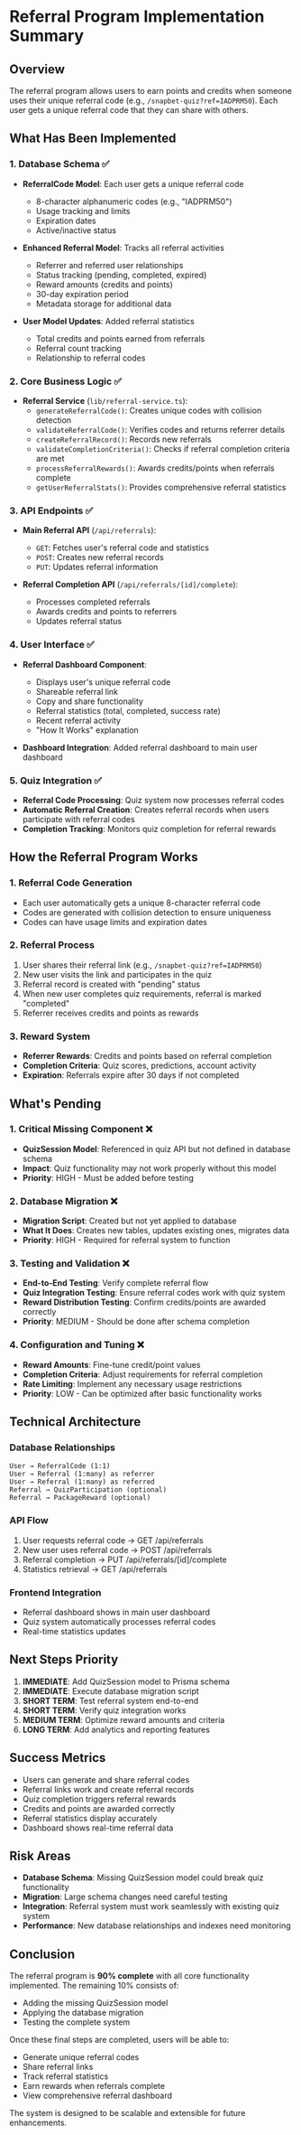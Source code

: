 # Referral Program Implementation Summary

## Overview
The referral program allows users to earn points and credits when someone uses their unique referral code (e.g., `/snapbet-quiz?ref=IADPRM50`). Each user gets a unique referral code that they can share with others.

## What Has Been Implemented

### 1. Database Schema ✅
- **ReferralCode Model**: Each user gets a unique referral code
  - 8-character alphanumeric codes (e.g., "IADPRM50")
  - Usage tracking and limits
  - Expiration dates
  - Active/inactive status

- **Enhanced Referral Model**: Tracks all referral activities
  - Referrer and referred user relationships
  - Status tracking (pending, completed, expired)
  - Reward amounts (credits and points)
  - 30-day expiration period
  - Metadata storage for additional data

- **User Model Updates**: Added referral statistics
  - Total credits and points earned from referrals
  - Referral count tracking
  - Relationship to referral codes

### 2. Core Business Logic ✅
- **Referral Service** (`lib/referral-service.ts`):
  - `generateReferralCode()`: Creates unique codes with collision detection
  - `validateReferralCode()`: Verifies codes and returns referrer details
  - `createReferralRecord()`: Records new referrals
  - `validateCompletionCriteria()`: Checks if referral completion criteria are met
  - `processReferralRewards()`: Awards credits/points when referrals complete
  - `getUserReferralStats()`: Provides comprehensive referral statistics

### 3. API Endpoints ✅
- **Main Referral API** (`/api/referrals`):
  - `GET`: Fetches user's referral code and statistics
  - `POST`: Creates new referral records
  - `PUT`: Updates referral information

- **Referral Completion API** (`/api/referrals/[id]/complete`):
  - Processes completed referrals
  - Awards credits and points to referrers
  - Updates referral status

### 4. User Interface ✅
- **Referral Dashboard Component**:
  - Displays user's unique referral code
  - Shareable referral link
  - Copy and share functionality
  - Referral statistics (total, completed, success rate)
  - Recent referral activity
  - "How It Works" explanation

- **Dashboard Integration**: Added referral dashboard to main user dashboard

### 5. Quiz Integration ✅
- **Referral Code Processing**: Quiz system now processes referral codes
- **Automatic Referral Creation**: Creates referral records when users participate with referral codes
- **Completion Tracking**: Monitors quiz completion for referral rewards

## How the Referral Program Works

### 1. Referral Code Generation
- Each user automatically gets a unique 8-character referral code
- Codes are generated with collision detection to ensure uniqueness
- Codes can have usage limits and expiration dates

### 2. Referral Process
1. User shares their referral link (e.g., `/snapbet-quiz?ref=IADPRM50`)
2. New user visits the link and participates in the quiz
3. Referral record is created with "pending" status
4. When new user completes quiz requirements, referral is marked "completed"
5. Referrer receives credits and points as rewards

### 3. Reward System
- **Referrer Rewards**: Credits and points based on referral completion
- **Completion Criteria**: Quiz scores, predictions, account activity
- **Expiration**: Referrals expire after 30 days if not completed

## What's Pending

### 1. Critical Missing Component ❌
- **QuizSession Model**: Referenced in quiz API but not defined in database schema
- **Impact**: Quiz functionality may not work properly without this model
- **Priority**: HIGH - Must be added before testing

### 2. Database Migration ❌
- **Migration Script**: Created but not yet applied to database
- **What It Does**: Creates new tables, updates existing ones, migrates data
- **Priority**: HIGH - Required for referral system to function

### 3. Testing and Validation ❌
- **End-to-End Testing**: Verify complete referral flow
- **Quiz Integration Testing**: Ensure referral codes work with quiz system
- **Reward Distribution Testing**: Confirm credits/points are awarded correctly
- **Priority**: MEDIUM - Should be done after schema completion

### 4. Configuration and Tuning ❌
- **Reward Amounts**: Fine-tune credit/point values
- **Completion Criteria**: Adjust requirements for referral completion
- **Rate Limiting**: Implement any necessary usage restrictions
- **Priority**: LOW - Can be optimized after basic functionality works

## Technical Architecture

### Database Relationships
```
User → ReferralCode (1:1)
User → Referral (1:many) as referrer
User → Referral (1:many) as referred
Referral → QuizParticipation (optional)
Referral → PackageReward (optional)
```

### API Flow
1. User requests referral code → GET /api/referrals
2. New user uses referral code → POST /api/referrals
3. Referral completion → PUT /api/referrals/[id]/complete
4. Statistics retrieval → GET /api/referrals

### Frontend Integration
- Referral dashboard shows in main user dashboard
- Quiz system automatically processes referral codes
- Real-time statistics updates

## Next Steps Priority

1. **IMMEDIATE**: Add QuizSession model to Prisma schema
2. **IMMEDIATE**: Execute database migration script
3. **SHORT TERM**: Test referral system end-to-end
4. **SHORT TERM**: Verify quiz integration works
5. **MEDIUM TERM**: Optimize reward amounts and criteria
6. **LONG TERM**: Add analytics and reporting features

## Success Metrics
- Users can generate and share referral codes
- Referral links work and create referral records
- Quiz completion triggers referral rewards
- Credits and points are awarded correctly
- Referral statistics display accurately
- Dashboard shows real-time referral data

## Risk Areas
- **Database Schema**: Missing QuizSession model could break quiz functionality
- **Migration**: Large schema changes need careful testing
- **Integration**: Referral system must work seamlessly with existing quiz system
- **Performance**: New database relationships and indexes need monitoring

## Conclusion
The referral program is **90% complete** with all core functionality implemented. The remaining 10% consists of:
- Adding the missing QuizSession model
- Applying the database migration
- Testing the complete system

Once these final steps are completed, users will be able to:
- Generate unique referral codes
- Share referral links
- Track referral statistics
- Earn rewards when referrals complete
- View comprehensive referral dashboard

The system is designed to be scalable and extensible for future enhancements. 